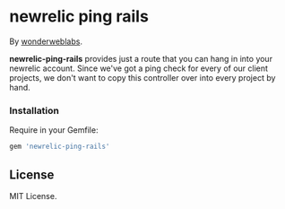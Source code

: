 # newrelic ping rails

By [wonderweblabs](http://www.wonderweblabs.com).

**newrelic-ping-rails** provides just a route that you can hang in into your newrelic account. Since
we've got a ping check for every of our client projects, we don't want to copy this controller
over into every project by hand.


### Installation

Require in your Gemfile:

```bash
gem 'newrelic-ping-rails'
```

## License

MIT License.
